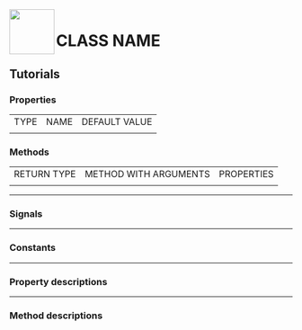 <a href="https://github.com/Kubulambula/Godot-GDShell">
  <img src="../assets/logo.png" align="left" width="80" height="80">
</a>


# CLASS NAME

## Tutorials

### Properties

| | | |
| --- | --- | --- |
| TYPE  | NAME  | DEFAULT VALUE |
| | | |


### Methods

| | | |
| --- | --- | --- |
| RETURN TYPE | METHOD WITH ARGUMENTS | PROPERTIES |
| | | |


---


### Signals


---


### Constants


---


### Property descriptions


---


### Method descriptions
